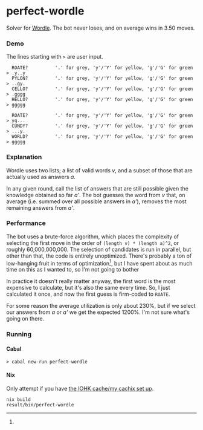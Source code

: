# perfect-wordle

Solver for [Wordle](https://www.powerlanguage.co.uk/wordle/).
The bot never loses, and on average wins in 3.50 moves.

### Demo

The lines starting with `>` are user input.

```
  ROATE?          '.' for grey, 'y'/'Y' for yellow, 'g'/'G' for green
> .y..y
  PYLON?          '.' for grey, 'y'/'Y' for yellow, 'g'/'G' for green
> ..gy.
  CELLO?          '.' for grey, 'y'/'Y' for yellow, 'g'/'G' for green
> .gggg
  HELLO?          '.' for grey, 'y'/'Y' for yellow, 'g'/'G' for green
> ggggg

  ROATE?          '.' for grey, 'y'/'Y' for yellow, 'g'/'G' for green
> yg...
  CUNDY?          '.' for grey, 'y'/'Y' for yellow, 'g'/'G' for green
> ...y.
  WORLD?          '.' for grey, 'y'/'Y' for yellow, 'g'/'G' for green
> ggggg
```

### Explanation

Wordle uses two lists; a list of valid words _v_, and a subset of those that are actually used as answers _a_.

In any given round, call the list of answers that are still possible given the knowledge obtained so far _a'_.
The bot guesses the word from _v_ that, on average (i.e. summed over all possible answers in _a'_), removes the most remaining answers from _a'_.

### Performance

The bot uses a brute-force algorithm, which places the complexity of selecting the first move in the order of `(length v) * (length a)^2`, or roughly 60,000,000,000.
The selection of candidates is run in parallel, but other than that, the code is entirely unoptimized.
There's probably a ton of low-hanging fruit in terms of optimization[^quirk], but I have spent about as much time on this as I wanted to, so I'm not going to bother

In practice it doesn't really matter anyway, the first word is the most expensive to calculate, but it's also the same every time.
So, I just calculated it once, and now the first guess is firm-coded to `ROATE`.

[^quirk]:
For some reason the average utilization is only about 230%, but if we select our answers from _a_ or _a'_ we get the expected 1200%.
I'm not sure what's going on there.

### Running

#### Cabal

```
> cabal new-run perfect-wordle
```

#### Nix

Only attempt if you have [the IOHK cache/my cachix set up](https://jonascarpay.com/posts/2021-01-28-haskell-project-template.html).

```
nix build
result/bin/perfect-wordle
```
